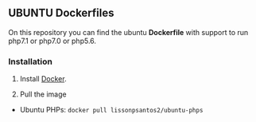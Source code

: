 ## UBUNTU Dockerfiles

On this repository you can find the ubuntu **Dockerfile** with support to run php7.1 or php7.0 or php5.6.

### Installation

1. Install [Docker](https://www.docker.com/).

2. Pull the image
  * Ubuntu PHPs: `docker pull lissonpsantos2/ubuntu-phps`
